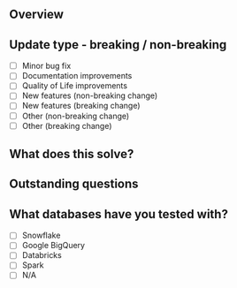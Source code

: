 
## Overview

<!-- In 1-2 sentences, provide an overview of what this PR does -->

## Update type - breaking / non-breaking

<!-- What type of update is this? -->
- [ ] Minor bug fix
- [ ] Documentation improvements
- [ ] Quality of Life improvements
- [ ] New features (non-breaking change)
- [ ] New features (breaking change)
- [ ] Other (non-breaking change)
- [ ] Other (breaking change)

## What does this solve?

<!-- Include any links to relevant open issues -->

## Outstanding questions

<!-- Include any details here of issues you found along the way, or things that still require attention -->

## What databases have you tested with?

<!-- You don't need to have tested with them all, but this helps us know which you have tried already -->
- [ ] Snowflake
- [ ] Google BigQuery
- [ ] Databricks
- [ ] Spark
- [ ] N/A
